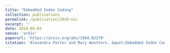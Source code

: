 ```yaml
---
title: "Embedded Index Coding"
collection: publications
permalink: /publication/2019-eic
excerpt: ''
date: 2019-04-03
venue: 'arXiv'
paperurl: 'https://arxiv.org/abs/1904.02179'
citation: 'Alexandra Porter and Mary Wootters. &quot;Embedded Index Coding.&quot; 2019.'
---
```


